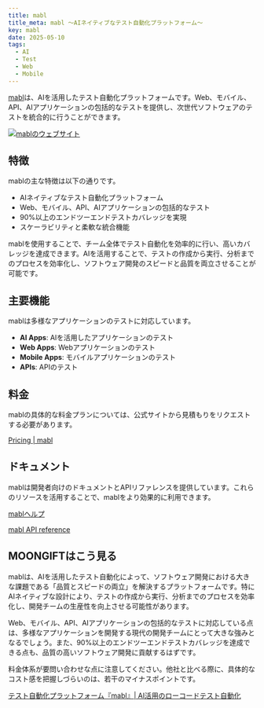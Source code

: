 ```yaml
---
title: mabl
title_meta: mabl 〜AIネイティブなテスト自動化プラットフォーム〜
key: mabl
date: 2025-05-10
tags:
  - AI
  - Test
  - Web
  - Mobile
---
```


[mabl](https://www.mabl.com/)は、AIを活用したテスト自動化プラットフォームです。Web、モバイル、API、AIアプリケーションの包括的なテストを提供し、次世代ソフトウェアのテストを統合的に行うことができます。

[![mablのウェブサイト](/img/services/mabl.jpg)](https://www.mabl.com/)

<!--more-->

## 特徴

mablの主な特徴は以下の通りです。

- AIネイティブなテスト自動化プラットフォーム
- Web、モバイル、API、AIアプリケーションの包括的なテスト
- 90%以上のエンドツーエンドテストカバレッジを実現
- スケーラビリティと柔軟な統合機能

mablを使用することで、チーム全体でテスト自動化を効率的に行い、高いカバレッジを達成できます。AIを活用することで、テストの作成から実行、分析までのプロセスを効率化し、ソフトウェア開発のスピードと品質を両立させることが可能です。

## 主要機能

mablは多様なアプリケーションのテストに対応しています。

- **AI Apps**:  AIを活用したアプリケーションのテスト
- **Web Apps**:  Webアプリケーションのテスト
- **Mobile Apps**:  モバイルアプリケーションのテスト
- **APIs**:  APIのテスト

## 料金

mablの具体的な料金プランについては、公式サイトから見積もりをリクエストする必要があります。

[Pricing | mabl](https://www.mabl.com/pricing)

## ドキュメント

mablは開発者向けのドキュメントとAPIリファレンスを提供しています。これらのリソースを活用することで、mablをより効果的に利用できます。

[mablヘルプ](https://help.mabl.com/)

[mabl API reference](https://api.help.mabl.com/reference/intro-to-the-mabl-api)

## MOONGIFTはこう見る

mablは、AIを活用したテスト自動化によって、ソフトウェア開発における大きな課題である「品質とスピードの両立」を解決するプラットフォームです。特にAIネイティブな設計により、テストの作成から実行、分析までのプロセスを効率化し、開発チームの生産性を向上させる可能性があります。

Web、モバイル、API、AIアプリケーションの包括的なテストに対応している点は、多様なアプリケーションを開発する現代の開発チームにとって大きな強みとなるでしょう。また、90%以上のエンドツーエンドテストカバレッジを達成できる点も、品質の高いソフトウェア開発に貢献するはずです。

料金体系が要問い合わせな点に注意してください。他社と比べる際に、具体的なコスト感を把握しづらいのは、若干のマイナスポイントです。

[テスト自動化プラットフォーム『mabl』\| AI活用のローコードテスト自動化](https://www.mabl.com/)
